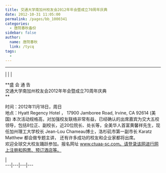 ```yaml
---
title: 交通大学南加州校友会2012年年会暨成立70周年庆典
date: 2012-10-31 11:05:00
permalink: /pages/bb_1000341
categories: 
  - 唐院春秋备份
sidebar: false
author: 
  name: 唐院春秋
  link: /tycq
tags: 
  - 
---
```


* * *

  
|  |  |

**盛 会 通 告  
交通大学南加州校友会2012年年会暨成立70周年庆典  
**

  
时间：2012年11月18日，周日  
地点：Hyatt Regency Hotel ， 17900 Jamboree Road, Irvine, CA 92614 (美国)
本次活动规格高，对加强校友联络非常有益，已经确认的出席嘉宾为交大五校领导，包括8位正、副校长，近20位院长、处长等，全美华人首富黄馨祥先生，现任加州理工大学校长
Jean-Lou Chameau博士，洛杉矶市第一副市长 Karatz Matthew 都会做专题主讲， 还有许多成功的校友和企业家都将出席。  
欢迎全球交大校友踊跃参加。报名网址 www.ctuaa-sc.com。请登录该网进行网上注册和购票、预订酒店等。

|  
---|---|---|---